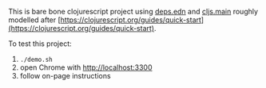 This is bare bone clojurescript project using [deps.edn](https://clojure.org/guides/deps_and_cli) and [cljs.main](https://clojurescript.org/reference/repl-and-main)
roughly modelled after [https://clojurescript.org/guides/quick-start](https://clojurescript.org/guides/quick-start).

To test this project:

1. `./demo.sh`
2. open Chrome with [http://localhost:3300](http://localhost:3300)
3. follow on-page instructions
